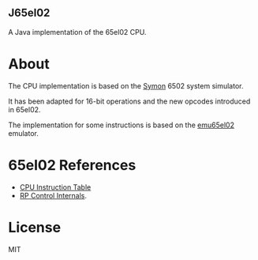J65el02
---

A Java implementation of the 65el02 CPU.

# About

The CPU implementation is based on the [Symon](https://github.com/sethm/symon) 6502 system simulator.

It has been adapted for 16-bit operations and the new opcodes introduced in 65el02.

The implementation for some instructions is based on the [emu65el02](http://bigfootinformatika.hu/65el02/) emulator.

# 65el02 References

- [CPU Instruction Table](http://www.eloraam.com/nonwp/redcpu.php)
- [RP Control Internals](http://www.eloraam.com/blog/2012/04/22/rp-control-internals/).

# License

MIT

